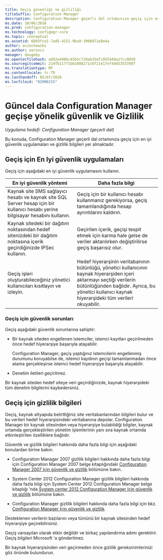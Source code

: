 ```yaml
---
title: Geçiş güvenliği ve gizliliği
titleSuffix: Configuration Manager
description: Configuration Manager geçerli dal ortamınıza geçiş için en iyi güvenlik yöntemlerini ve gizlilik bilgilerini alın.
ms.date: 10/06/2016
ms.prod: configuration-manager
ms.technology: configmgr-core
ms.topic: conceptual
ms.assetid: 6893fce1-7ad5-4151-9ba9-3096871e8e4a
author: aczechowski
ms.author: aaroncz
manager: dougeby
ms.openlocfilehash: ad92e4906c45b5c720ab35efc055449a27cc0850
ms.sourcegitcommit: 214fb11771b61008271c6f21e17ef4d45353788f
ms.translationtype: MT
ms.contentlocale: tr-TR
ms.lasthandoff: 05/07/2020
ms.locfileid: "82906215"
---
```

# <a name="security-and-privacy-for-migration-to-configuration-manager-current-branch"></a>Güncel dala Configuration Manager geçişe yönelik güvenlik ve Gizlilik

*Uygulama hedefi: Configuration Manager (geçerli dal)*

Bu konuda, Configuration Manager geçerli dal ortamınıza geçiş için en iyi güvenlik uygulamaları ve gizlilik bilgileri yer almaktadır.  

## <a name="security-best-practices-for-migration"></a>Geçiş için En Iyi güvenlik uygulamaları  
 Geçiş için aşağıdaki en iyi güvenlik uygulamasını kullanın.  

|En iyi güvenlik yöntemi|Daha fazla bilgi|  
|----------------------------|----------------------|  
|Kaynak site SMS sağlayıcı hesabı ve kaynak site SQL Server hesap için bir kullanıcı hesabı yerine bilgisayar hesabını kullanın.|Geçiş için bir kullanıcı hesabı kullanmanız gerekiyorsa, geçiş tamamlandığında hesap ayrıntılarını kaldırın.|  
|Kaynak sitedeki bir dağıtım noktasından hedef sitenizdeki bir dağıtım noktasına içerik geçirdiğinizde IPSec kullanın.|Geçirilen içerik, geçişi tespit etmek için karma hale gelse de veriler aktarılırken değiştirilirse geçiş başarısız olur.|  
|Geçiş işleri oluşturabileceğiniz yönetici kullanıcıları kısıtlayın ve izleyin.|Hedef hiyerarşinin veritabanının bütünlüğü, yönetici kullanıcının kaynak hiyerarşiden içeri aktarmayı seçtiği verilerin bütünlüğünden bağlıdır. Ayrıca, bu yönetici kullanıcı kaynak hiyerarşideki tüm verileri okuyabilir.|  

### <a name="security-issues-for-migration"></a>Geçiş için güvenlik sorunları  
Geçiş aşağıdaki güvenlik sorunlarına sahiptir:  

-   Bir kaynak siteden engellenen istemciler, istemci kayıtları geçirilmeden önce hedef hiyerarşiye başarıyla atayabilir.  

     Configuration Manager, geçiş yaptığınız istemcilerin engellenmiş durumunu koruyabilse de, istemci kaydının geçişi tamamlanmadan önce atama gerçekleşirse istemci hedef hiyerarşiye başarıyla atayabilir.  

-   Denetim iletileri geçirilmez.  

Bir kaynak siteden hedef siteye veri geçirdiğinizde, kaynak hiyerarşideki tüm denetim bilgilerini kaybedersiniz.  

## <a name="privacy-information-for-migration"></a>Geçiş için gizlilik bilgileri  
 Geçiş, kaynak altyapıda belirttiğiniz site veritabanlarından bilgileri bulur ve bu verileri hedef hiyerarşisindeki veritabanına depolar. Configuration Manager bir kaynak sitesinden veya hiyerarşiye bulabildiği bilgiler, kaynak ortamda gerçekleştirilen yönetim işlemlerinin yanı sıra kaynak ortamda etkinleştirilen özelliklere bağlıdır.  

 Güvenlik ve gizlilik bilgileri hakkında daha fazla bilgi için aşağıdaki konulardan birine bakın:  

-   Configuration Manager 2007 gizlilik bilgileri hakkında daha fazla bilgi için Configuration Manager 2007 belge kitaplığındaki [Configuration Manager 2007 Için güvenlik ve gizlilik](https://docs.microsoft.com/previous-versions/system-center/configuration-manager-2007/bb680768(v=technet.10)) bölümüne bakın.  

-   System Center 2012 Configuration Manager gizlilik bilgileri hakkında daha fazla bilgi için System Center 2012 Configuration Manager belge kitaplığı 'nda [System center 2012 Configuration Manager Için güvenlik ve gizlilik](https://docs.microsoft.com/previous-versions/system-center/system-center-2012-R2/gg682033(v=technet.10)) bölümüne bakın.  

-   Configuration Manager gizlilik bilgileri hakkında daha fazla bilgi için bkz. [Configuration Manager Için güvenlik ve gizlilik](../../core/plan-design/security/security-and-privacy.md).  

Desteklenen verilerin bazılarını veya tümünü bir kaynak sitesinden hedef hiyerarşiye geçirebilirsiniz.  

Geçiş varsayılan olarak etkin değildir ve birkaç yapılandırma adımı gerektirir. Geçiş bilgileri Microsoft 'a gönderilmez.  

Bir kaynak hiyerarşisinden veri geçirmeden önce gizlilik gereksinimlerinizi göz önünde bulundurun.  
